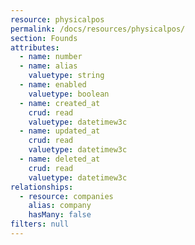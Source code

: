 ```yaml
---
resource: physicalpos
permalink: /docs/resources/physicalpos/
section: Founds
attributes:
  - name: number
  - name: alias
    valuetype: string
  - name: enabled
    valuetype: boolean
  - name: created_at
    crud: read
    valuetype: datetimew3c
  - name: updated_at
    crud: read
    valuetype: datetimew3c
  - name: deleted_at
    crud: read
    valuetype: datetimew3c
relationships:
  - resource: companies
    alias: company
    hasMany: false
filters: null
---
```

